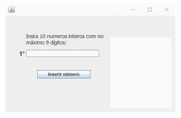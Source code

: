 ![alt text](https://github.com/pedrocorrea2002/Exercicios_java/blob/main/Array/FrameArrayNum/FrameArrayNum.gif?raw=true)
